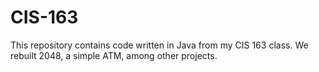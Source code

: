 # CIS-163
This repository contains code written in Java from my CIS 163 class. We rebuilt 2048, a simple ATM, among other projects. 
